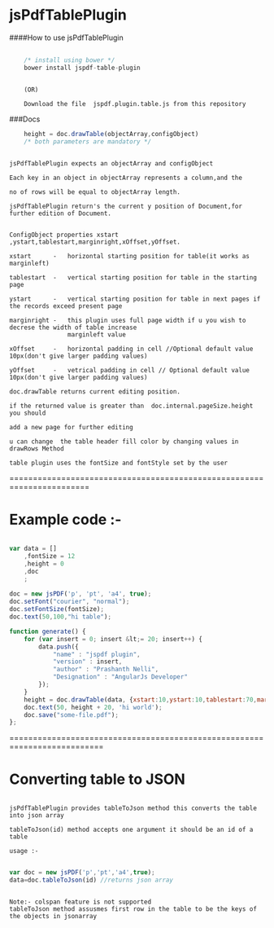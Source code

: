 jsPdfTablePlugin
================

####How to use jsPdfTablePlugin

```javascript
	
	/* install using bower */
	bower install jspdf-table-plugin
	
```
```
	(OR)
```
```
	Download the file  jspdf.plugin.table.js from this repository

```

###Docs

```javascript
	height = doc.drawTable(objectArray,configObject) 
	/* both parameters are mandatory */
```

```

jsPdfTablePlugin expects an objectArray and configObject

Each key in an object in objectArray represents a column,and the 

no of rows will be equal to objectArray length.

jsPdfTablePlugin return's the current y position of Document,for further edition of Document.


ConfigObject properties xstart ,ystart,tablestart,marginright,xOffset,yOffset.

xstart      -  	horizontal starting position for table(it works as marginleft) 

tablestart  -  	vertical starting position for table in the starting page

ystart      -  	vertical starting position for table in next pages if the records exceed present page

marginright -  	this plugin uses full page width if u you wish to decrese the width of table increase 
                marginleft value

xOffset     -  	horizontal padding in cell //Optional default value 10px(don't give larger padding values)

yOffset     -  	vetrical padding in cell // Optional default value 10px(don't give larger padding values)

doc.drawTable returns current editing position.  

if the returned value is greater than  doc.internal.pageSize.height you should 
 
add a new page for further editing

u can change  the table header fill color by changing values in drawRows Method 

table plugin uses the fontSize and fontStyle set by the user

```

=======================================================================

Example code :-
===================================================================
```javascript

var data = []
    ,fontSize = 12
    ,height = 0
    ,doc
    ;
	
doc = new jsPDF('p', 'pt', 'a4', true);
doc.setFont("courier", "normal");
doc.setFontSize(fontSize);
doc.text(50,100,"hi table");

function generate() {
	for (var insert = 0; insert &lt;= 20; insert++) {
		data.push({
			"name" : "jspdf plugin",
			"version" : insert,
			"author" : "Prashanth Nelli",
			"Designation" : "AngularJs Developer"
		});
	}
	height = doc.drawTable(data, {xstart:10,ystart:10,tablestart:70,marginleft:50});
	doc.text(50, height + 20, 'hi world');
	doc.save("some-file.pdf");
};

```
==========================================================================

Converting table to JSON
==============================  
```

jsPdfTablePlugin provides tableToJson method this converts the table into json array

tableToJson(id) method accepts one argument it should be an id of a table 

usage :-

```

```javascript

var doc = new jsPDF('p','pt','a4',true);
data=doc.tableToJson(id) //returns json array

```

```

Note:- colspan feature is not supported
tableToJson method assusmes first row in the table to be the keys of the objects in jsonarray

```
